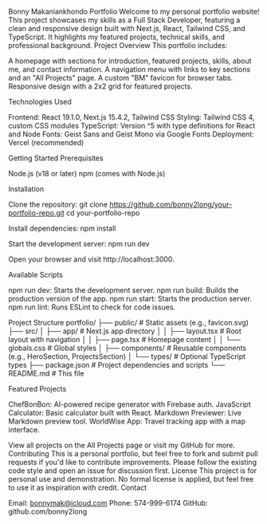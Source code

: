 Bonny Makaniankhondo Portfolio
Welcome to my personal portfolio website! This project showcases my skills as a Full Stack Developer, featuring a clean and responsive design built with Next.js, React, Tailwind CSS, and TypeScript. It highlights my featured projects, technical skills, and professional background.
Project Overview
This portfolio includes:

A homepage with sections for introduction, featured projects, skills, about me, and contact information.
A navigation menu with links to key sections and an "All Projects" page.
A custom "BM" favicon for browser tabs.
Responsive design with a 2x2 grid for featured projects.

Technologies Used

Frontend: React 19.1.0, Next.js 15.4.2, Tailwind CSS
Styling: Tailwind CSS 4, custom CSS modules
TypeScript: Version ^5 with type definitions for React and Node
Fonts: Geist Sans and Geist Mono via Google Fonts
Deployment: Vercel (recommended)

Getting Started
Prerequisites

Node.js (v18 or later)
npm (comes with Node.js)

Installation

Clone the repository:
git clone https://github.com/bonny2long/your-portfolio-repo.git
cd your-portfolio-repo


Install dependencies:
npm install


Start the development server:
npm run dev


Open your browser and visit http://localhost:3000.


Available Scripts

npm run dev: Starts the development server.
npm run build: Builds the production version of the app.
npm run start: Starts the production server.
npm run lint: Runs ESLint to check for code issues.

Project Structure
portfolio/
├── public/              # Static assets (e.g., favicon.svg)
├── src/
│   ├── app/            # Next.js app directory
│   │   ├── layout.tsx  # Root layout with navigation
│   │   ├── page.tsx    # Homepage content
│   │   └── globals.css # Global styles
│   ├── components/     # Reusable components (e.g., HeroSection, ProjectsSection)
│   └── types/          # Optional TypeScript types
├── package.json        # Project dependencies and scripts
└── README.md           # This file

Featured Projects

ChefBonBon: AI-powered recipe generator with Firebase auth.
JavaScript Calculator: Basic calculator built with React.
Markdown Previewer: Live Markdown preview tool.
WorldWise App: Travel tracking app with a map interface.

View all projects on the All Projects page or visit my GitHub for more.
Contributing
This is a personal portfolio, but feel free to fork and submit pull requests if you'd like to contribute improvements. Please follow the existing code style and open an issue for discussion first.
License
This project is for personal use and demonstration. No formal license is applied, but feel free to use it as inspiration with credit.
Contact

Email: bonnymak@icloud.com
Phone: 574-999-6174
GitHub: github.com/bonny2long
